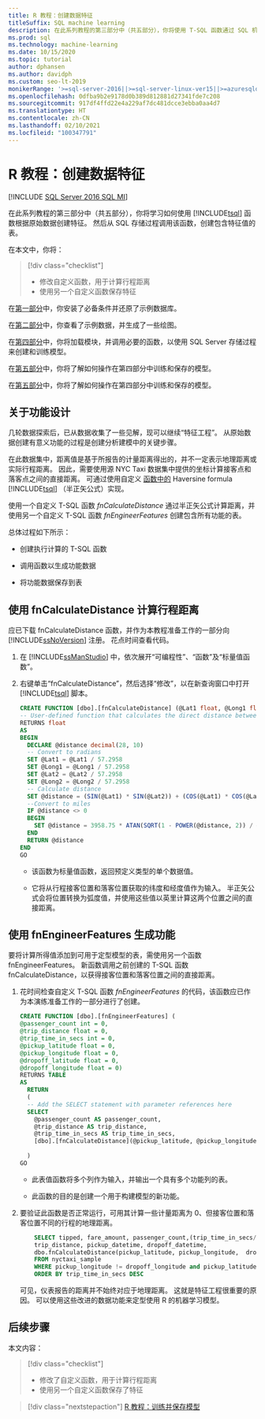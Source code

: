 ```yaml
---
title: R 教程：创建数据特征
titleSuffix: SQL machine learning
description: 在此系列教程的第三部分中（共五部分），你将使用 T-SQL 函数通过 SQL 机器学习根据示例数据创建和存储特征。
ms.prod: sql
ms.technology: machine-learning
ms.date: 10/15/2020
ms.topic: tutorial
author: dphansen
ms.author: davidph
ms.custom: seo-lt-2019
monikerRange: '>=sql-server-2016||>=sql-server-linux-ver15||>=azuresqldb-mi-current'
ms.openlocfilehash: 0dfba9b2e9178d0b389d812881d27341fde7c208
ms.sourcegitcommit: 917df4ffd22e4a229af7dc481dcce3ebba0aa4d7
ms.translationtype: HT
ms.contentlocale: zh-CN
ms.lasthandoff: 02/10/2021
ms.locfileid: "100347791"
---
```

# <a name="r-tutorial-create-data-features"></a>R 教程：创建数据特征
[!INCLUDE [SQL Server 2016 SQL MI](../../includes/applies-to-version/sqlserver2016-asdbmi.md)]

在此系列教程的第三部分中（共五部分），你将学习如何使用 [!INCLUDE[tsql](../../includes/tsql-md.md)] 函数根据原始数据创建特征。 然后从 SQL 存储过程调用该函数，创建包含特征值的表。

在本文中，你将：

> [!div class="checklist"]
> + 修改自定义函数，用于计算行程距离
> + 使用另一个自定义函数保存特征

在[第一部分](r-taxi-classification-introduction.md)中，你安装了必备条件并还原了示例数据库。

在[第二部分](r-taxi-classification-explore-data.md)中，你查看了示例数据，并生成了一些绘图。

在[第四部分](r-taxi-classification-train-model.md)中，你将加载模块，并调用必要的函数，以使用 SQL Server 存储过程来创建和训练模型。

在[第五部分](r-taxi-classification-deploy-model.md)中，你将了解如何操作在第四部分中训练和保存的模型。

在[第五部分](./python-taxi-classification-deploy-model.md)中，你将了解如何操作在第四部分中训练和保存的模型。

## <a name="about-feature-engineering"></a>关于功能设计

几轮数据探索后，已从数据收集了一些见解，现可以继续“特征工程”。 从原始数据创建有意义功能的过程是创建分析建模中的关键步骤。

在此数据集中，距离值是基于所报告的计量距离得出的，并不一定表示地理距离或实际行程距离。 因此，需要使用源 NYC Taxi 数据集中提供的坐标计算接客点和落客点之间的直接距离。 可通过使用自定义 [函数中的](https://en.wikipedia.org/wiki/Haversine_formula) Haversine formula [!INCLUDE[tsql](../../includes/tsql-md.md)] （半正矢公式）实现。

使用一个自定义 T-SQL 函数 _fnCalculateDistance_ 通过半正矢公式计算距离，并使用另一个自定义 T-SQL 函数 _fnEngineerFeatures_ 创建包含所有功能的表。

总体过程如下所示：

+ 创建执行计算的 T-SQL 函数

+ 调用函数以生成功能数据

+ 将功能数据保存到表

## <a name="calculate-trip-distance-using-fncalculatedistance"></a>使用 fnCalculateDistance 计算行程距离

应已下载 fnCalculateDistance 函数，并作为本教程准备工作的一部分向 [!INCLUDE[ssNoVersion](../../includes/ssnoversion-md.md)] 注册。 花点时间查看代码。
  
1. 在 [!INCLUDE[ssManStudio](../../includes/ssmanstudio-md.md)] 中，依次展开“可编程性”、“函数”及“标量值函数”。   

2. 右键单击“fnCalculateDistance”，然后选择“修改”，以在新查询窗口中打开 [!INCLUDE[tsql](../../includes/tsql-md.md)] 脚本。
  
   ```sql
   CREATE FUNCTION [dbo].[fnCalculateDistance] (@Lat1 float, @Long1 float, @Lat2 float, @Long2 float)  
   -- User-defined function that calculates the direct distance between two geographical coordinates.  
   RETURNS float  
   AS  
   BEGIN  
     DECLARE @distance decimal(28, 10)  
     -- Convert to radians  
     SET @Lat1 = @Lat1 / 57.2958  
     SET @Long1 = @Long1 / 57.2958  
     SET @Lat2 = @Lat2 / 57.2958  
     SET @Long2 = @Long2 / 57.2958  
     -- Calculate distance  
     SET @distance = (SIN(@Lat1) * SIN(@Lat2)) + (COS(@Lat1) * COS(@Lat2) * COS(@Long2 - @Long1))  
     --Convert to miles  
     IF @distance <> 0  
     BEGIN  
       SET @distance = 3958.75 * ATAN(SQRT(1 - POWER(@distance, 2)) / @distance);  
     END  
     RETURN @distance  
   END
   GO
   ```
  
   + 该函数为标量值函数，返回预定义类型的单个数据值。
  
   + 它将从行程接客位置和落客位置获取的纬度和经度值作为输入。 半正矢公式会将位置转换为弧度值，并使用这些值以英里计算这两个位置之间的直接距离。

## <a name="generate-the-features-using-_fnengineerfeatures_"></a>使用 fnEngineerFeatures 生成功能

要将计算所得值添加到可用于定型模型的表，需使用另一个函数 fnEngineerFeatures。 新函数调用之前创建的 T-SQL 函数 fnCalculateDistance，以获得接客位置和落客位置之间的直接距离。 

1. 花时间检查自定义 T-SQL 函数 _fnEngineerFeatures_ 的代码，该函数应已作为本演练准备工作的一部分进行了创建。
  
   ```sql
   CREATE FUNCTION [dbo].[fnEngineerFeatures] (  
   @passenger_count int = 0,  
   @trip_distance float = 0,  
   @trip_time_in_secs int = 0,  
   @pickup_latitude float = 0,  
   @pickup_longitude float = 0,  
   @dropoff_latitude float = 0,  
   @dropoff_longitude float = 0)  
   RETURNS TABLE  
   AS
     RETURN
     (
     -- Add the SELECT statement with parameter references here
     SELECT
       @passenger_count AS passenger_count,
       @trip_distance AS trip_distance,
       @trip_time_in_secs AS trip_time_in_secs,
       [dbo].[fnCalculateDistance](@pickup_latitude, @pickup_longitude, @dropoff_latitude, @dropoff_longitude) AS direct_distance
  
     )
   GO
   ```

   + 此表值函数将多个列作为输入，并输出一个具有多个功能列的表。

   + 此函数的目的是创建一个用于构建模型的新功能。

2. 要验证此函数是否正常运行，可用其计算一些计量距离为 0、但接客位置和落客位置不同的行程的地理距离。
  
   ```sql
       SELECT tipped, fare_amount, passenger_count,(trip_time_in_secs/60) as TripMinutes,
       trip_distance, pickup_datetime, dropoff_datetime,
       dbo.fnCalculateDistance(pickup_latitude, pickup_longitude,  dropoff_latitude, dropoff_longitude) AS direct_distance
       FROM nyctaxi_sample
       WHERE pickup_longitude != dropoff_longitude and pickup_latitude != dropoff_latitude and trip_distance = 0
       ORDER BY trip_time_in_secs DESC
   ```
  
   可见，仪表报告的距离并不始终对应于地理距离。 这就是特征工程很重要的原因。 可以使用这些改进的数据功能来定型使用 R 的机器学习模型。

## <a name="next-steps"></a>后续步骤

本文内容：

> [!div class="checklist"]
> + 修改了自定义函数，用于计算行程距离
> + 使用另一个自定义函数保存了特征

> [!div class="nextstepaction"]
> [R 教程：训练并保存模型](r-taxi-classification-train-model.md)